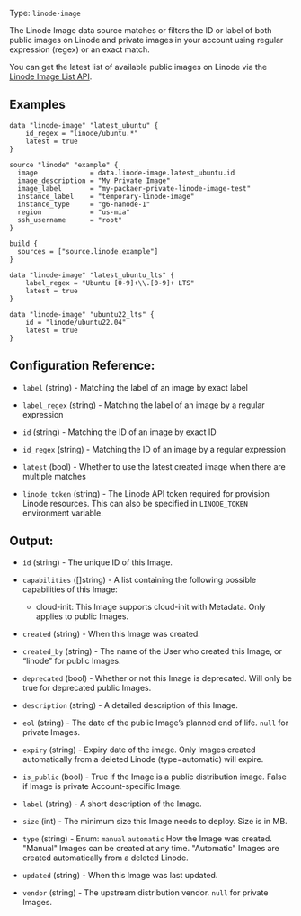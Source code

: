 Type: `linode-image`

The Linode Image data source matches or filters the ID or label of both public images on
Linode and private images in your account using regular expression (regex) or an exact
match.

You can get the latest list of available public images on Linode via the
[Linode Image List API](https://www.linode.com/docs/api/images/#images-list).

## Examples

```hcl
data "linode-image" "latest_ubuntu" {
    id_regex = "linode/ubuntu.*"
    latest = true
}

source "linode" "example" {
  image             = data.linode-image.latest_ubuntu.id
  image_description = "My Private Image"
  image_label       = "my-packaer-private-linode-image-test"
  instance_label    = "temporary-linode-image"
  instance_type     = "g6-nanode-1"
  region            = "us-mia"
  ssh_username      = "root"
}

build {
  sources = ["source.linode.example"]
}
```

```hcl
data "linode-image" "latest_ubuntu_lts" {
    label_regex = "Ubuntu [0-9]+\\.[0-9]+ LTS"
    latest = true
}
```

```hcl
data "linode-image" "ubuntu22_lts" {
    id = "linode/ubuntu22.04"
    latest = true
}
```

## Configuration Reference:

<!-- Code generated from the comments of the Config struct in datasource/image/data.go; DO NOT EDIT MANUALLY -->

- `label` (string) - Matching the label of an image by exact label

- `label_regex` (string) - Matching the label of an image by a regular expression

- `id` (string) - Matching the ID of an image by exact ID

- `id_regex` (string) - Matching the ID of an image by a regular expression

- `latest` (bool) - Whether to use the latest created image when there are multiple matches

<!-- End of code generated from the comments of the Config struct in datasource/image/data.go; -->

<!-- Code generated from the comments of the LinodeCommon struct in helper/common.go; DO NOT EDIT MANUALLY -->

- `linode_token` (string) - The Linode API token required for provision Linode resources.
  This can also be specified in `LINODE_TOKEN` environment variable.

<!-- End of code generated from the comments of the LinodeCommon struct in helper/common.go; -->


## Output:

<!-- Code generated from the comments of the DatasourceOutput struct in datasource/image/data.go; DO NOT EDIT MANUALLY -->

- `id` (string) - The unique ID of this Image.

- `capabilities` ([]string) - A list containing the following possible capabilities of this Image:
  - cloud-init: This Image supports cloud-init with Metadata. Only applies to public Images.

- `created` (string) - When this Image was created.

- `created_by` (string) - The name of the User who created this Image, or “linode” for public Images.

- `deprecated` (bool) - Whether or not this Image is deprecated. Will only be true for deprecated public Images.

- `description` (string) - A detailed description of this Image.

- `eol` (string) - The date of the public Image’s planned end of life. `null` for private Images.

- `expiry` (string) - Expiry date of the image.
  Only Images created automatically from a deleted Linode (type=automatic) will expire.

- `is_public` (bool) - True if the Image is a public distribution image.
  False if Image is private Account-specific Image.

- `label` (string) - A short description of the Image.

- `size` (int) - The minimum size this Image needs to deploy. Size is in MB.

- `type` (string) - Enum: `manual` `automatic`
  How the Image was created.
  "Manual" Images can be created at any time.
  "Automatic" Images are created automatically from a deleted Linode.

- `updated` (string) - When this Image was last updated.

- `vendor` (string) - The upstream distribution vendor. `null` for private Images.

<!-- End of code generated from the comments of the DatasourceOutput struct in datasource/image/data.go; -->
